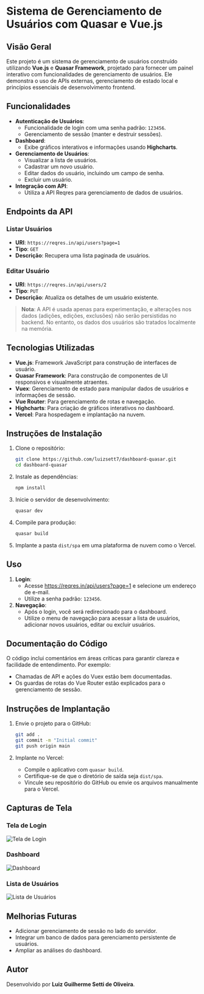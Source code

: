 # Sistema de Gerenciamento de Usuários com Quasar e Vue.js

## **Visão Geral**
Este projeto é um sistema de gerenciamento de usuários construído utilizando **Vue.js** e **Quasar Framework**, projetado para fornecer um painel interativo com funcionalidades de gerenciamento de usuários. Ele demonstra o uso de APIs externas, gerenciamento de estado local e princípios essenciais de desenvolvimento frontend.

## **Funcionalidades**
- **Autenticação de Usuários**:
  - Funcionalidade de login com uma senha padrão: `123456`.
  - Gerenciamento de sessão (manter e destruir sessões).
- **Dashboard**:
  - Exibe gráficos interativos e informações usando **Highcharts**.
- **Gerenciamento de Usuários**:
  - Visualizar a lista de usuários.
  - Cadastrar um novo usuário.
  - Editar dados do usuário, incluindo um campo de senha.
  - Excluir um usuário.
- **Integração com API**:
  - Utiliza a API Reqres para gerenciamento de dados de usuários.

## **Endpoints da API**
### **Listar Usuários**
- **URI**: `https://reqres.in/api/users?page=1`
- **Tipo**: `GET`
- **Descrição**: Recupera uma lista paginada de usuários.

### **Editar Usuário**
- **URI**: `https://reqres.in/api/users/2`
- **Tipo**: `PUT`
- **Descrição**: Atualiza os detalhes de um usuário existente.

> **Nota**: A API é usada apenas para experimentação, e alterações nos dados (adições, edições, exclusões) não serão persistidas no backend. No entanto, os dados dos usuários são tratados localmente na memória.

## **Tecnologias Utilizadas**
- **Vue.js**: Framework JavaScript para construção de interfaces de usuário.
- **Quasar Framework**: Para construção de componentes de UI responsivos e visualmente atraentes.
- **Vuex**: Gerenciamento de estado para manipular dados de usuários e informações de sessão.
- **Vue Router**: Para gerenciamento de rotas e navegação.
- **Highcharts**: Para criação de gráficos interativos no dashboard.
- **Vercel**: Para hospedagem e implantação na nuvem.

## **Instruções de Instalação**
1. Clone o repositório:
   ```bash
   git clone https://github.com/luizsett7/dashboard-quasar.git
   cd dashboard-quasar
   ```

2. Instale as dependências:
   ```bash
   npm install
   ```

3. Inicie o servidor de desenvolvimento:
   ```bash
   quasar dev
   ```

4. Compile para produção:
   ```bash
   quasar build
   ```

5. Implante a pasta `dist/spa` em uma plataforma de nuvem como o Vercel.

## **Uso**
1. **Login**:
   - Acesse https://reqres.in/api/users?page=1 e selecione um endereço de e-mail.
   - Utilize a senha padrão: `123456`.
2. **Navegação**:
   - Após o login, você será redirecionado para o dashboard.
   - Utilize o menu de navegação para acessar a lista de usuários, adicionar novos usuários, editar ou excluir usuários.

## **Documentação do Código**
O código inclui comentários em áreas críticas para garantir clareza e facilidade de entendimento. Por exemplo:
- Chamadas de API e ações do Vuex estão bem documentadas.
- Os guardas de rotas do Vue Router estão explicados para o gerenciamento de sessão.

## **Instruções de Implantação**
1. Envie o projeto para o GitHub:
   ```bash
   git add .
   git commit -m "Initial commit"
   git push origin main
   ```

2. Implante no Vercel:
   - Compile o aplicativo com `quasar build`.
   - Certifique-se de que o diretório de saída seja `dist/spa`.
   - Vincule seu repositório do GitHub ou envie os arquivos manualmente para o Vercel.

## **Capturas de Tela**

### **Tela de Login**
![Tela de Login](https://github.com/luizsett7/dashboard-quasar/blob/main/screenshot/screenshot-login.png?raw=true)

### **Dashboard**
![Dashboard](https://github.com/luizsett7/dashboard-quasar/blob/main/screenshot/screenshot-dashboard.png?raw=true)

### **Lista de Usuários**
![Lista de Usuários](https://github.com/luizsett7/dashboard-quasar/blob/main/screenshot/screenshot-users.png?raw=true)

## **Melhorias Futuras**
- Adicionar gerenciamento de sessão no lado do servidor.
- Integrar um banco de dados para gerenciamento persistente de usuários.
- Ampliar as análises do dashboard.

## **Autor**
Desenvolvido por **Luiz Guilherme Setti de Oliveira**. 